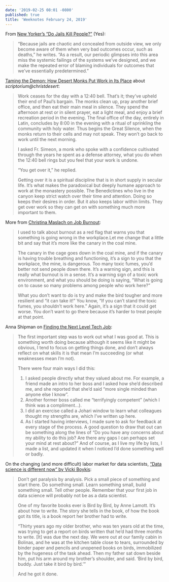 ```yaml
---
date: '2019-02-25 08:01 -0800'
published: true
title: 'Weeknotes February 24, 2019'
---
```

From [New Yorker’s “Do Jails Kill People?”](https://www.newyorker.com/books/under-review/do-jails-kill-people) (Yes):

> “Because jails are chaotic and concealed from outside view, we only become aware of them when very bad outcomes occur, such as deaths,” he writes. “As a result, our periodic glimpses into this area miss the systemic failings of the systems we’ve designed, and we make the repeated error of blaming individuals for outcomes that we’ve essentially predetermined.”

[Taming the Demon: How Desert Monks Put Work in Its Place](https://www.commonwealmagazine.org/taming-demon) about _scriptorium@christdesert_:

> Work ceases for the day with a 12:40 bell. That’s it; they’ve upheld their end of Paul’s bargain. The monks clean up, pray another brief office, and then eat their main meal in silence. They spend the afternoon at rest or in silent prayer, eat a light meal, and enjoy a brief recreation period in the evening. The final office of the day, entirely in Latin, concludes by 8:00 in the evening with a ritual of sprinkling the community with holy water. Thus begins the Great Silence, when the monks return to their cells and may not speak. They won’t go back to work until the next morning.
>
> I asked Fr. Simeon, a monk who spoke with a confidence cultivated through the years he spent as a defense attorney, what you do when the 12:40 bell rings but you feel that your work is undone.
>
> “You get over it,” he replied.
>
> Getting over it is a spiritual discipline that is in short supply in secular life. It’s what makes the paradoxical but deeply humane approach to work at the monastery possible. The Benedictines who live in the canyon keep strict watch over their time and attention. Doing so keeps their desires in order. But it also keeps labor within limits. They get over work so they can get on with something much more important to them.

More from [Christina Maslach on Job Burnout](https://itrevolution.com/understanding-job-burnout-christina-maslach/):

> I used to talk about burnout as a red flag that warns you that something is going wrong in the workplace.Let me change that a little bit and say that it’s more like the canary in the coal mine.
>
> The canary in the cage goes down in the coal mine, and if the canary is having trouble breathing and functioning, it’s a sign to you that the workplace, the mine, is dangerous. Too many toxic fumes, you’d better not send people down there. It’s a warning sign, and this is really what burnout is in a sense. It’s a warning sign of a toxic work environment, and what you should be doing is saying, “What is going on to cause so many problems among people who work here?”
>
> What you don’t want to do is try and make the bird tougher and more resilient and “it can take it!” You know, “If you can’t stand the toxic fumes, you shouldn’t work here.” Again, it’s a sign that it could get worse. You don’t want to go there because it’s harder to treat people at that point.

Anna Shipman on [Finding the Next Level Tech Job](https://www.annashipman.co.uk/jfdi/finding-next-level-job.html):

<blockquote markdown="1">

The first important step was to work out what I was good at. This is something worth doing because although it seems like it might be obvious, I tend to focus on getting things done, and don’t always reflect on what skills it is that mean I’m succeeding (or what weaknesses mean I’m not).

There were four main ways I did this:

1. I asked people directly what they valued about me. For example, a friend made an intro to her boss and I asked how she’d described me, and she reported that she’d said “more single minded than anyone else I know”.
2. Another former boss called me “terrifyingly competent” (which I think was a compliment…).
3. I did an exercise called a Johari window to learn what colleagues thought my strengths are, which I’ve written up here.
4. As I started having interviews, I made sure to ask for feedback at every stage of the process. A good question to draw that out can be something along the lines of “Do you have any concerns about my ability to do this job? Are there any gaps I can perhaps set your mind at rest about?”
And of course, as I live my life by lists, I made a list, and updated it when I noticed I’d done something well or badly.

</blockquote>

On the changing (and more difficult) labor market for data scientists, [“Data science is different now” by Vicki Boykis](https://veekaybee.github.io/2019/02/13/data-science-is-different/):

> Don’t get paralysis by analysis. Pick a small piece of something and start there. Do something small. Learn something small, build something small. Tell other people. Remember that your first job in data science will probably not be as a data scientist.
>
> One of my favorite books ever is Bird by Bird, by Anne Lamott. It’s about how to write. The story she tells in the book, of how the book got its title, is a book report her brother had to write.
>
> “Thirty years ago my older brother, who was ten years old at the time, was trying to get a report on birds written that he’d had three months to write. [It] was due the next day. We were out at our family cabin in Bolinas, and he was at the kitchen table close to tears, surrounded by binder paper and pencils and unopened books on birds, immobilized by the hugeness of the task ahead. Then my father sat down beside him, put his arm around my brother’s shoulder, and said. ‘Bird by bird, buddy. Just take it bird by bird.’”
>
> And he got it done.

